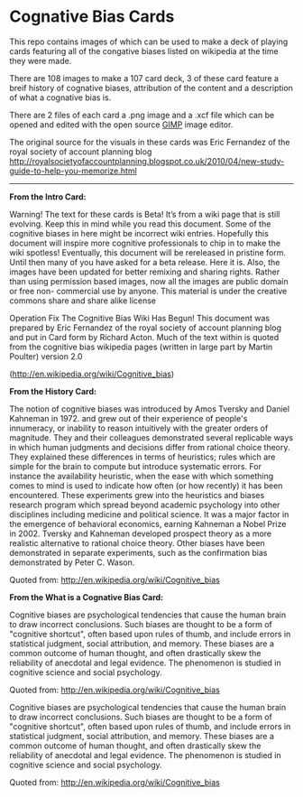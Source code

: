 # Cognative Bias Cards

This repo contains images of which can be used to make a deck of playing cards featuring all of the congative biases listed on wikipedia at the time they were made.

There are 108 images to make a 107 card deck, 3 of these card feature a breif history of cognative biases, attribution of the content and a description of what a cognative bias is. 

There are 2 files of each card a .png image and a .xcf file which can be opened and edited with the open source [GIMP](https://www.gimp.org/) image editor.

The original source for the visuals in these cards was Eric Fernandez of the royal society of account planning blog http://royalsocietyofaccountplanning.blogspot.co.uk/2010/04/new-study-guide-to-help-you-memorize.html

---

__From the Intro Card:__

Warning! The text for these cards is Beta! Itʼs from a wiki page that is still evolving. Keep this in mind while you read this document. Some of the cognitive biases in here might be incorrect wiki entries. Hopefully this document will inspire more cognitive professionals to chip in to make the wiki spotless! Eventually, this document will be rereleased in pristine form. Until then many of you have asked for a beta release. Here it is. Also, the images have been updated for better remixing and sharing rights. Rather than using permission based images, now all  the images are public domain or free non- commercial use by anyone. This material is under the creative commons share and share alike license

Operation Fix The Cognitive Bias Wiki Has Begun!
This document was prepared by Eric Fernandez of the royal society of account planning blog and put in Card form by Richard Acton. Much of the text within is quoted from the cognitive bias wikipedia pages (written in large part by Martin Poulter) version 2.0

(http://en.wikipedia.org/wiki/Cognitive_bias)


__From the History Card:__

The notion of cognitive biases was introduced by Amos Tversky and Daniel Kahneman in 1972. and grew out of their experience of people's innumeracy, or inability to reason intuitively with the greater orders of magnitude. They and their colleagues demonstrated several replicable ways in which human judgments and decisions differ from rational choice theory. They explained these differences in terms of heuristics; rules which are simple for the brain to compute but introduce systematic errors. For instance the availability heuristic, when the ease with which something comes to mind is used to indicate how often (or how recently) it has been encountered. These experiments grew into the heuristics and biases research program which spread beyond academic psychology into other disciplines including medicine and political science. It was a major factor in the emergence of behavioral economics, earning Kahneman a Nobel Prize in 2002. Tversky and Kahneman developed prospect theory as a more realistic alternative to rational choice theory. Other biases have been demonstrated in separate experiments, such as the confirmation bias demonstrated by Peter C. Wason. 

Quoted from: http://en.wikipedia.org/wiki/Cognitive_bias


__From the What is a Cognative Bias Card:__

Cognitive biases are psychological tendencies that cause the human brain to draw incorrect conclusions. Such biases are thought to be a form of "cognitive shortcut", often based upon rules of thumb, and include errors in statistical judgment, social attribution, and memory. These biases are a common outcome of human thought, and often drastically skew the reliability of anecdotal and legal evidence. The phenomenon is studied in cognitive science and social psychology. 

Quoted from: http://en.wikipedia.org/wiki/Cognitive_bias


Cognitive biases are psychological tendencies that cause the human brain to draw incorrect conclusions. Such biases are thought to be a form of "cognitive shortcut", often based upon rules of thumb, and include errors in statistical judgment, social attribution, and memory. These biases are a common outcome of human thought, and often drastically skew the reliability of anecdotal and legal evidence. The phenomenon is studied in cognitive science and social psychology. 

Quoted from: http://en.wikipedia.org/wiki/Cognitive_bias

